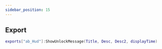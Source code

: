```yaml
---
sidebar_position: 15
---
```


## Export

```lua
exports["ab_Hud"]:ShowUnlockMessage(Title, Desc, Desc2, displayTime)
```
